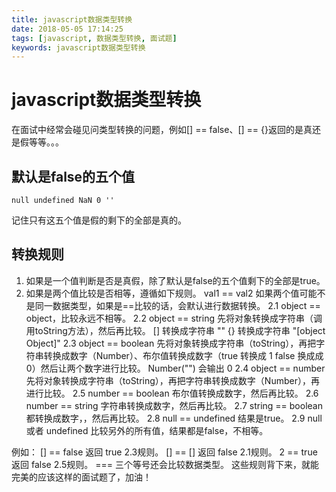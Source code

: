 ```yaml
---
title: javascript数据类型转换
date: 2018-05-05 17:14:25
tags: [javascript, 数据类型转换, 面试题]
keywords: javascript数据类型转换
---
```

# javascript数据类型转换
在面试中经常会碰见问类型转换的问题，例如[] == false、[] == {}返回的是真还是假等等。。。
<!--more-->

## 默认是false的五个值
```
null undefined NaN 0 ''
```
记住只有这五个值是假的剩下的全部是真的。

## 转换规则
1. 如果是一个值判断是否是真假，除了默认是false的五个值剩下的全部是true。
2. 如果是两个值比较是否相等，遵循如下规则。
    val1 == val2 如果两个值可能不是同一数据类型，如果是==比较的话，会默认进行数据转换。
    2.1 object == object，比较永远不相等。
    2.2 object == string 先将对象转换成字符串（调用toString方法），然后再比较。
        [] 转换成字符串 ""
        {} 转换成字符串 "[object Object]"
    2.3 object == boolean 先将对象转换成字符串（toString），再把字符串转换成数字（Number）、布尔值转换成数字（true 转换成 1 false 换成成 0）然后让两个数字进行比较。
        Number("") 会输出 0
    2.4 object == number  先将对象转换成字符串（toString），再把字符串转换成数字（Number），再进行比较。
    2.5 number == boolean 布尔值转换成数字，然后再比较。
    2.6 number == string  字符串转换成数字，然后再比较。
    2.7 string == boolean 都转换成数字，，然后再比较。
    2.8 null == undefined 结果是true。
    2.9 null 或者 undefined 比较另外的所有值，结果都是false，不相等。

例如：
    [] == false 返回 true 2.3规则。
     [] == []  返回 false 2.1规则。
     2 == true 返回 false 2.5规则。
=== 三个等号还会比较数据类型。
这些规则背下来，就能完美的应该这样的面试题了，加油！

